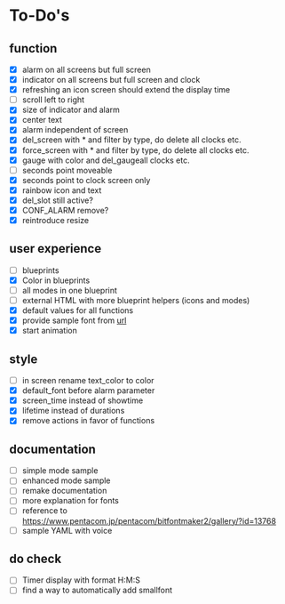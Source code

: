 # To-Do's

## function

- [x] alarm on all screens but full screen
- [x] indicator on all screens but full screen and clock
- [x] refreshing an icon screen should extend the display time
- [ ] scroll left to right
- [x] size of indicator and alarm
- [x] center text
- [x] alarm independent of screen
- [x] del_screen with * and filter by type, do delete all clocks etc.
- [x] force_screen with * and filter by type, do delete all clocks etc.
- [x] gauge with color and del_gaugeall clocks etc.
- [ ] seconds point moveable
- [x] seconds point to clock screen only
- [x] rainbow icon and text
- [x] del_slot still active?
- [x] CONF_ALARM remove?
- [x] reintroduce resize

## user experience

- [ ] blueprints
- [x] Color in blueprints
- [ ] all modes in one blueprint
- [ ] external HTML with more blueprint helpers (icons and modes)
- [x] default values for all functions
- [x] provide sample font from [url](https://www.pentacom.jp/pentacom/bitfontmaker2/)
- [x] start animation

## style

- [ ] in screen rename text_color to color
- [x] default_font before alarm parameter
- [x] screen_time instead of showtime
- [x] lifetime instead of durations
- [x] remove actions in favor of functions

## documentation

- [ ] simple mode sample
- [ ] enhanced mode sample
- [ ] remake documentation
- [ ] more explanation for fonts
- [ ] reference to https://www.pentacom.jp/pentacom/bitfontmaker2/gallery/?id=13768
- [ ] sample YAML with voice

## do check

- [ ] Timer display with format H:M:S
- [ ] find a way to automatically add smallfont
